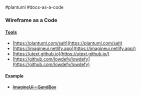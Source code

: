 #plantuml #docs-as-a-code

### Wireframe as a Code
#### [Tools](https://github.com/mermaid-js/mermaid/issues/1184)

* [https://plantuml.com/salt](https://plantuml.com/salt)
* [https://imagineui.netlify.app](https://imagineui.netlify.app/)
* [https://utext.github.io](https://utext.github.io/)
* [https://github.com/lowdefy/lowdefy](https://github.com/lowdefy/lowdefy)

#### Example

* ~~[ImagineUI - SandBox](https://imagineui.github.io/en/sample-shop.html)~~
